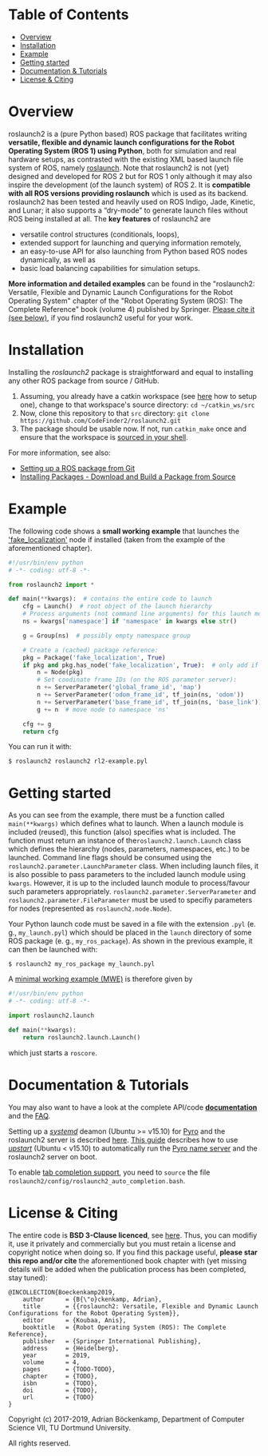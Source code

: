 # Table of Contents  
* [Overview](#overview)
* [Installation](#install)
* [Example](#example)
* [Getting started](#getting_started)
* [Documentation & Tutorials](#docs)
* [License & Citing](#cite)

# Overview <a name="overview"/>
roslaunch2 is a (pure Python based) ROS package that facilitates writing **versatile, flexible and dynamic launch configurations for the Robot Operating System (ROS 1) using Python**, both for simulation and real hardware setups, as contrasted with the existing XML based launch file system of ROS, namely [roslaunch](http://wiki.ros.org/roslaunch). Note that roslaunch2 is not (yet) designed and developed for ROS 2 but for ROS 1 only although it may also inspire the development (of the launch system) of ROS 2. It is **compatible with all ROS versions providing roslaunch** which is used as its backend. roslaunch2 has been tested and heavily used on ROS Indigo, Jade, Kinetic, and Lunar; it also supports a “dry-mode” to generate launch files without ROS being installed at all. The **key features** of roslaunch2 are
- versatile control structures (conditionals, loops),
- extended support for launching and querying information remotely,
- an easy-to-use API for also launching from Python based ROS nodes dynamically, as well as
- basic load balancing capabilities for simulation setups.

**More information and detailed examples** can be found in the "roslaunch2: Versatile, Flexible and Dynamic Launch Configurations for the Robot Operating System" chapter of the "Robot Operating System (ROS): The Complete Reference" book (volume 4) published by Springer. [Please cite it (see below)](https://github.com/CodeFinder2/roslaunch2#license--citing), if you find roslaunch2 useful for your work.

# Installation <a name="install"/>
Installing the *roslaunch2* package is straightforward and equal to installing any other ROS package from source / GitHub.
1. Assuming, you already have a catkin workspace (see [here](http://wiki.ros.org/catkin/Tutorials/create_a_workspace) how to setup one), change to that workspace's source directory: `cd ~/catkin_ws/src`
2. Now, clone this repository to that `src` directory: `git clone https://github.com/CodeFinder2/roslaunch2.git`
3. The package should be usable now. If not, run `catkin_make` once and ensure that the workspace is [sourced in your shell](http://wiki.ros.org/catkin/Tutorials/create_a_workspace).

For more information, see also:
- [Setting up a ROS package from Git](https://wiki.nps.edu/display/RC/Setting+up+a+ROS+package+from+Git)
- [Installing Packages - Download and Build a Package from Source](https://ros-industrial.github.io/industrial_training/_source/session1/Installing-Existing-Packages.html#download-and-build-a-package-from-source)

# Example <a name="example"/>
The following code shows a **small working example** that launches the ['fake_localization'](http://wiki.ros.org/fake_localization) node if installed (taken from the example of the aforementioned chapter).
```Python
#!/usr/bin/env python
# -*- coding: utf-8 -*-

from roslaunch2 import *

def main(**kwargs):  # contains the entire code to launch
    cfg = Launch()  # root object of the launch hierarchy
    # Process arguments (not command line arguments) for this launch module:
    ns = kwargs['namespace'] if 'namespace' in kwargs else str()

    g = Group(ns)  # possibly empty namespace group

    # Create a (cached) package reference:
    pkg = Package('fake_localization', True)
    if pkg and pkg.has_node('fake_localization', True):  # only add if it exists
        n = Node(pkg)
        # Set coodinate frame IDs (on the ROS parameter server):
        n += ServerParameter('global_frame_id', 'map')
        n += ServerParameter('odom_frame_id', tf_join(ns, 'odom'))
        n += ServerParameter('base_frame_id', tf_join(ns, 'base_link'))
        g += n  # move node to namespace 'ns'

    cfg += g
    return cfg
```
You can run it with:
```shell
$ roslaunch2 roslaunch2 rl2-example.pyl
```

# Getting started <a name="getting_started"/>
As you can see from the example, there must be a function called `main(**kwargs)` which defines what to launch. When a launch module is included (reused), this function (also) specifies what is included. The function must return an instance of  the`roslaunch2.launch.Launch` class which defines the hierarchy (nodes, parameters, namespaces, etc.) to be launched. Command line flags should be consumed using the `roslaunch2.parameter.LaunchParameter` class. When including launch files, it is also possible to pass parameters to the included launch module using `kwargs`. However, it is up to the included launch module to process/favour such parameters appropriately. `roslaunch2.parameter.ServerParameter` and `roslaunch2.parameter.FileParameter` must be used to specifiy parameters for nodes (represented as `roslaunch2.node.Node`).

Your Python launch code must be saved in a file with the extension `.pyl` (e. g., `my_launch.pyl`) which should be placed in the `launch` directory of some ROS package (e. g., `my_ros_package`). As shown in the previous example, it can then be launched with:
```shell
$ roslaunch2 my_ros_package my_launch.pyl
```

A [minimal working example (MWE)](https://en.wikipedia.org/wiki/Minimal_working_example) is therefore given by
```Python
#!/usr/bin/env python
# -*- coding: utf-8 -*-

import roslaunch2.launch

def main(**kwargs):
    return roslaunch2.launch.Launch()
```
which just starts a `roscore`.

# Documentation & Tutorials <a name="docs"/>
You may also want to have a look at the complete API/code [**documentation**](https://codefinder2.github.io/roslaunch2/) and the [FAQ](https://github.com/CodeFinder2/roslaunch2/blob/master/doc/faq.md).

Setting up a [*systemd*](https://wiki.ubuntu.com/systemd) deamon (Ubuntu >= v15.10) for [Pyro](https://pythonhosted.org/Pyro4/) and the roslaunch2 server is described [here](https://github.com/CodeFinder2/roslaunch2/blob/master/config/systemd/README.md). [This guide](https://github.com/CodeFinder2/roslaunch2/blob/master/config/upstart/README.md) describes how to use [*upstart*](http://upstart.ubuntu.com/wiki/) (Ubuntu < v15.10) to automatically run the [Pyro name server](https://pythonhosted.org/Pyro4/nameserver.html) and the roslaunch2 server on boot.

To enable [tab completion support](https://en.wikipedia.org/wiki/Command-line_completion), you need to `source` the file `roslaunch2/config/roslaunch2_auto_completion.bash`.

# License & Citing <a name="cite"/>
The entire code is **BSD 3-Clause licenced**, see [here](https://github.com/CodeFinder2/roslaunch2/blob/master/LICENSE). Thus, you can modifiy it, use it privately and commercially but you must retain a license and copyright notice when doing so. If you find this package useful, **please star this repo and/or cite** the aforementioned book chapter with (yet missing details will be added when the publication process has been completed, stay tuned):
```
@INCOLLECTION{Boeckenkamp2019,
	author      = {B{\"o}ckenkamp, Adrian},
	title       = {{roslaunch2: Versatile, Flexible and Dynamic Launch Configurations for the Robot Operating System}},
	editor      = {Koubaa, Anis},
	booktitle   = {Robot Operating System (ROS): The Complete Reference},
	publisher   = {Springer International Publishing},
	address     = {Heidelberg},
	year        = 2019,
	volume      = 4,
	pages       = {TODO-TODO},
	chapter     = {TODO},
	isbn        = {TODO},
	doi         = {TODO},
	url         = {TODO}
}
```

Copyright (c) 2017-2019, Adrian Böckenkamp, Department of Computer Science VII, TU Dortmund University.

All rights reserved.
